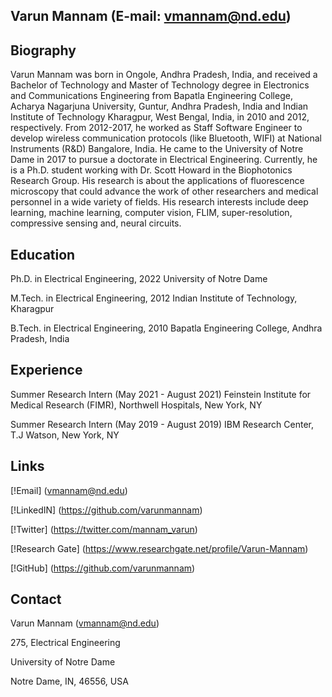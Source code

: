 ## Varun Mannam (E-mail: vmannam@nd.edu)

## Biography
Varun Mannam was born in Ongole, Andhra Pradesh, India, and received a Bachelor of Technology and Master of Technology degree in Electronics and Communications Engineering from Bapatla Engineering College, Acharya Nagarjuna University, Guntur, Andhra Pradesh, India and Indian Institute of Technology Kharagpur, West Bengal, India, in 2010 and 2012, respectively. From 2012-2017, he worked as Staff Software Engineer to develop wireless communication protocols (like Bluetooth, WIFI) at National Instruments (R&D) Bangalore, India. He came to the University of Notre Dame in 2017 to pursue a doctorate in Electrical Engineering. Currently, he is a Ph.D. student working with Dr. Scott Howard in the Biophotonics Research Group. His research is about the applications of fluorescence microscopy that could advance the work of other researchers and medical personnel in a wide variety of fields. His research interests include deep learning, machine learning, computer vision, FLIM, super-resolution, compressive sensing and, neural circuits.

## Education
Ph.D. in Electrical Engineering, 2022
University of Notre Dame

M.Tech. in Electrical Engineering, 2012
Indian Institute of Technology, Kharagpur

B.Tech. in Electrical Engineering, 2010
Bapatla Engineering College, Andhra Pradesh, India

## Experience
Summer Research Intern (May 2021 - August 2021)
Feinstein Institute for Medical Research (FIMR), Northwell Hospitals, New York, NY

Summer Research Intern (May 2019 - August 2019)
IBM Research Center, T.J Watson, New York, NY


## Links
[!Email] (vmannam@nd.edu)

[!LinkedIN] (https://github.com/varunmannam)

[!Twitter] (https://twitter.com/mannam_varun)

[!Research Gate] (https://www.researchgate.net/profile/Varun-Mannam)

[!GitHub] (https://github.com/varunmannam)


## Contact
Varun Mannam (vmannam@nd.edu)

275, Electrical Engineering

University of Notre Dame

Notre Dame, IN, 46556, USA

